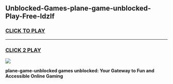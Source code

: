 
## Unblocked-Games-plane-game-unblocked-Play-Free-ldzlf
<h3>
<a href="https://premium76.site?title=plane-game-unblocked&ref=24M">CLICK TO PLAY</a></h3>
<hr>

<h3>
<a href="https://premium76.site?title=plane-game-unblocked&ref=24M">CLICK 2 PLAY</a>
  
</h3>

<a href="https://premium76.site?title=plane-game-unblocked&ref=24M"><img src="https://clearcache.store/games.png"></a>


**plane-game-unblocked games unblocked: Your Gateway to Fun and Accessible Online Gaming**
